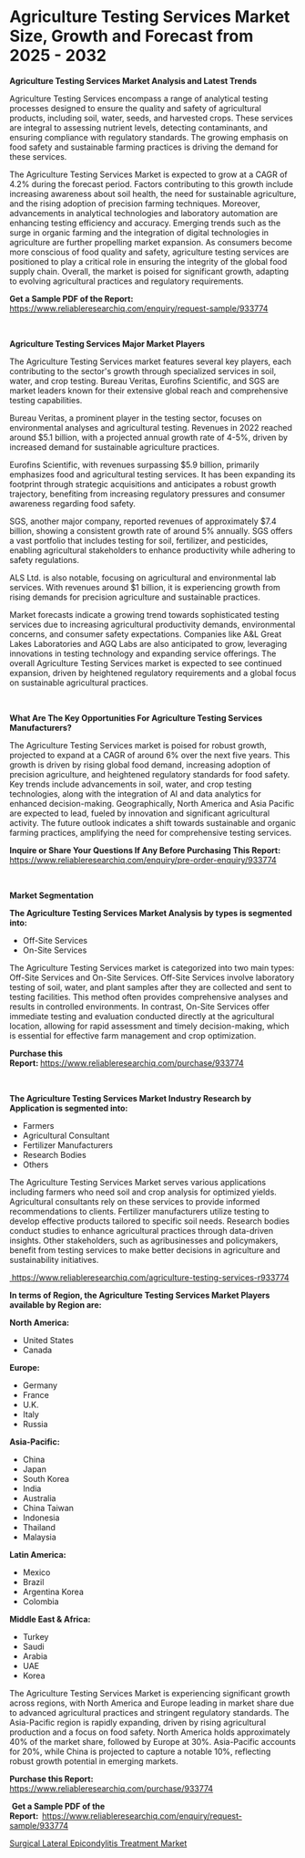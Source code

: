 <p><h1>Agriculture Testing Services Market Size, Growth and Forecast from 2025 - 2032</h1></p><p><strong>Agriculture Testing Services Market Analysis and Latest Trends</strong></p>
<p><p>Agriculture Testing Services encompass a range of analytical testing processes designed to ensure the quality and safety of agricultural products, including soil, water, seeds, and harvested crops. These services are integral to assessing nutrient levels, detecting contaminants, and ensuring compliance with regulatory standards. The growing emphasis on food safety and sustainable farming practices is driving the demand for these services.</p><p>The Agriculture Testing Services Market is expected to grow at a CAGR of 4.2% during the forecast period. Factors contributing to this growth include increasing awareness about soil health, the need for sustainable agriculture, and the rising adoption of precision farming techniques. Moreover, advancements in analytical technologies and laboratory automation are enhancing testing efficiency and accuracy. Emerging trends such as the surge in organic farming and the integration of digital technologies in agriculture are further propelling market expansion. As consumers become more conscious of food quality and safety, agriculture testing services are positioned to play a critical role in ensuring the integrity of the global food supply chain. Overall, the market is poised for significant growth, adapting to evolving agricultural practices and regulatory requirements.</p></p>
<p><strong>Get a Sample PDF of the Report:&nbsp;</strong> <a href="https://www.reliableresearchiq.com/enquiry/request-sample/933774?utm_campaign=2477&utm_medium=2&utm_source=Github&utm_content=ia&utm_term=07032025&utm_id=agriculture-testing-services">https://www.reliableresearchiq.com/enquiry/request-sample/933774</a></p>
<p>&nbsp;</p>
<p><strong>Agriculture Testing Services Major Market Players</strong></p>
<p><p>The Agriculture Testing Services market features several key players, each contributing to the sector's growth through specialized services in soil, water, and crop testing. Bureau Veritas, Eurofins Scientific, and SGS are market leaders known for their extensive global reach and comprehensive testing capabilities.</p><p>Bureau Veritas, a prominent player in the testing sector, focuses on environmental analyses and agricultural testing. Revenues in 2022 reached around $5.1 billion, with a projected annual growth rate of 4-5%, driven by increased demand for sustainable agriculture practices.</p><p>Eurofins Scientific, with revenues surpassing $5.9 billion, primarily emphasizes food and agricultural testing services. It has been expanding its footprint through strategic acquisitions and anticipates a robust growth trajectory, benefiting from increasing regulatory pressures and consumer awareness regarding food safety.</p><p>SGS, another major company, reported revenues of approximately $7.4 billion, showing a consistent growth rate of around 5% annually. SGS offers a vast portfolio that includes testing for soil, fertilizer, and pesticides, enabling agricultural stakeholders to enhance productivity while adhering to safety regulations.</p><p>ALS Ltd. is also notable, focusing on agricultural and environmental lab services. With revenues around $1 billion, it is experiencing growth from rising demands for precision agriculture and sustainable practices. </p><p>Market forecasts indicate a growing trend towards sophisticated testing services due to increasing agricultural productivity demands, environmental concerns, and consumer safety expectations. Companies like A&L Great Lakes Laboratories and AGQ Labs are also anticipated to grow, leveraging innovations in testing technology and expanding service offerings. The overall Agriculture Testing Services market is expected to see continued expansion, driven by heightened regulatory requirements and a global focus on sustainable agricultural practices.</p></p>
<p>&nbsp;</p>
<p><strong>What Are The Key Opportunities For Agriculture Testing Services Manufacturers?</strong></p>
<p><p>The Agriculture Testing Services market is poised for robust growth, projected to expand at a CAGR of around 6% over the next five years. This growth is driven by rising global food demand, increasing adoption of precision agriculture, and heightened regulatory standards for food safety. Key trends include advancements in soil, water, and crop testing technologies, along with the integration of AI and data analytics for enhanced decision-making. Geographically, North America and Asia Pacific are expected to lead, fueled by innovation and significant agricultural activity. The future outlook indicates a shift towards sustainable and organic farming practices, amplifying the need for comprehensive testing services.</p></p>
<p><strong>Inquire or Share Your Questions If Any Before Purchasing This Report:</strong> <a href="https://www.reliableresearchiq.com/enquiry/pre-order-enquiry/933774?utm_campaign=2477&utm_medium=2&utm_source=Github&utm_content=ia&utm_term=07032025&utm_id=agriculture-testing-services">https://www.reliableresearchiq.com/enquiry/pre-order-enquiry/933774</a></p>
<p>&nbsp;</p>
<p><strong>Market Segmentation</strong></p>
<p><strong>The Agriculture Testing Services Market Analysis by types is segmented into:</strong></p>
<p><ul><li>Off-Site Services</li><li>On-Site Services</li></ul></p>
<p><p>The Agriculture Testing Services market is categorized into two main types: Off-Site Services and On-Site Services. Off-Site Services involve laboratory testing of soil, water, and plant samples after they are collected and sent to testing facilities. This method often provides comprehensive analyses and results in controlled environments. In contrast, On-Site Services offer immediate testing and evaluation conducted directly at the agricultural location, allowing for rapid assessment and timely decision-making, which is essential for effective farm management and crop optimization.</p></p>
<p><strong>Purchase this Report:&nbsp;</strong><a href="https://www.reliableresearchiq.com/purchase/933774?utm_campaign=2477&utm_medium=2&utm_source=Github&utm_content=ia&utm_term=07032025&utm_id=agriculture-testing-services">https://www.reliableresearchiq.com/purchase/933774</a></p>
<p>&nbsp;</p>
<p><strong>The Agriculture Testing Services Market Industry Research by Application is segmented into:</strong></p>
<p><ul><li>Farmers</li><li>Agricultural Consultant</li><li>Fertilizer Manufacturers</li><li>Research Bodies</li><li>Others</li></ul></p>
<p><p>The Agriculture Testing Services Market serves various applications including farmers who need soil and crop analysis for optimized yields. Agricultural consultants rely on these services to provide informed recommendations to clients. Fertilizer manufacturers utilize testing to develop effective products tailored to specific soil needs. Research bodies conduct studies to enhance agricultural practices through data-driven insights. Other stakeholders, such as agribusinesses and policymakers, benefit from testing services to make better decisions in agriculture and sustainability initiatives.</p></p>
<p><a href="https://www.reliableresearchiq.com/agriculture-testing-services-r933774?utm_campaign=2477&utm_medium=2&utm_source=Github&utm_content=ia&utm_term=07032025&utm_id=agriculture-testing-services">&nbsp;https://www.reliableresearchiq.com/agriculture-testing-services-r933774</a></p>
<p><strong>In terms of Region, the Agriculture Testing Services Market Players available by Region are:</strong></p>
<p>
    <p> <strong> North America: </strong>
        <ul>
            <li>United States</li>
            <li>Canada</li>
        </ul>
        </p> 
    <p> <strong> Europe: </strong>
        <ul>
            <li>Germany</li>
            <li>France</li>
            <li>U.K.</li>
            <li>Italy</li>
            <li>Russia</li>
        </ul>
        </p> 
    <p> <strong> Asia-Pacific: </strong>
        <ul>
            <li>China</li>
            <li>Japan</li>
            <li>South Korea</li>
            <li>India</li>
            <li>Australia</li>
            <li>China Taiwan</li>
            <li>Indonesia</li>
            <li>Thailand</li>
            <li>Malaysia</li>
        </ul>
        </p> 
    <p> <strong> Latin America: </strong>
        <ul>
            <li>Mexico</li>
            <li>Brazil</li>
            <li>Argentina Korea</li>
            <li>Colombia</li>
        </ul>
        </p> 
    <p> <strong> Middle East & Africa: </strong>
        <ul>
            <li>Turkey</li>
            <li>Saudi</li>
            <li>Arabia</li>
            <li>UAE</li>
            <li>Korea</li>
        </ul>
    </p>
    </p>
<p><p>The Agriculture Testing Services Market is experiencing significant growth across regions, with North America and Europe leading in market share due to advanced agricultural practices and stringent regulatory standards. The Asia-Pacific region is rapidly expanding, driven by rising agricultural production and a focus on food safety. North America holds approximately 40% of the market share, followed by Europe at 30%. Asia-Pacific accounts for 20%, while China is projected to capture a notable 10%, reflecting robust growth potential in emerging markets.</p></p>
<p><strong>Purchase this Report: </strong><a href="https://www.reliableresearchiq.com/purchase/933774?utm_campaign=2477&utm_medium=2&utm_source=Github&utm_content=ia&utm_term=07032025&utm_id=agriculture-testing-services">https://www.reliableresearchiq.com/purchase/933774</a></p>
<p>&nbsp;<strong>Get a Sample PDF of the Report:&nbsp;&nbsp;</strong><a href="https://www.reliableresearchiq.com/enquiry/request-sample/933774?utm_campaign=2477&utm_medium=2&utm_source=Github&utm_content=ia&utm_term=07032025&utm_id=agriculture-testing-services">https://www.reliableresearchiq.com/enquiry/request-sample/933774</a></p>
<p><strong></strong></p>
<p><p><a href="https://github.com/lindaopodray/Market-Research-Report-List-1/blob/main/surgical-lateral-epicondylitis-treatment-market.md?utm_campaign=2477&utm_medium=2&utm_source=Github&utm_content=ia&utm_term=07032025&utm_id=agriculture-testing-services">Surgical Lateral Epicondylitis Treatment Market</a></p></p>